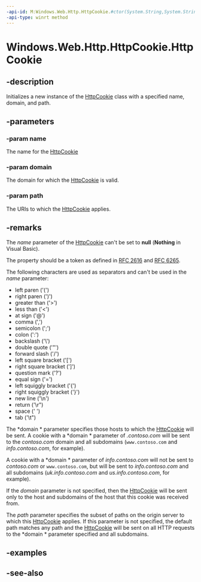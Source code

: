 ```yaml
---
-api-id: M:Windows.Web.Http.HttpCookie.#ctor(System.String,System.String,System.String)
-api-type: winrt method
---
```


<!-- Method syntax
public HttpCookie(System.String name, System.String domain, System.String path)
-->

# Windows.Web.Http.HttpCookie.HttpCookie

## -description
Initializes a new instance of the [HttpCookie](httpcookie.md) class with a specified name, domain, and path.

## -parameters
### -param name
The name for the [HttpCookie](httpcookie.md)

### -param domain
The domain for which the [HttpCookie](httpcookie.md) is valid.

### -param path
The URIs to which the [HttpCookie](httpcookie.md) applies.

## -remarks
The *name* parameter of the [HttpCookie](httpcookie.md) can't be set to **null** (**Nothing** in Visual Basic).

The property should be a token as defined in [RFC 2616](https://tools.ietf.org/html/rfc2616) and [RFC 6265](https://tools.ietf.org/html/rfc6265).

The following characters are used as separators and can't be used in the *name* parameter: 
+ left paren ('(')
+ right paren (')')
+ greater than ('&gt;')
+ less than ('&lt;')
+ at sign ('@')
+ comma (',')
+ semicolon (';')
+ colon (':')
+ backslash ('\\')
+ double quote ('"')
+ forward slash ('/')
+ left square bracket ('[')
+ right square bracket (']')
+ question mark ('?')
+ equal sign ('=')
+ left squiggly bracket ('{')
+ right squiggly bracket ('}')
+ new line ('\n')
+ return ('\r")
+ space (' ')
+ tab ('\t")


The *domain * parameter specifies those hosts to which the [HttpCookie](httpcookie.md) will be sent. A cookie with a *domain * parameter of *.contoso.com* will be sent to the *contoso.com* domain and all subdomains (`www.contoso.com` and *info.contoso.com*, for example).

A cookie with a *domain * parameter of *info.contoso.com* will not be sent to *contoso.com* or `www.contoso.com`, but will be sent to *info.contoso.com* and all subdomains (*uk.info.contoso.com* and *us.info.contoso.com*, for example).

If the *domain* parameter is not specified, then the [HttpCookie](httpcookie.md) will be sent only to the host and subdomains of the host that this cookie was received from.

The *path* parameter specifies the subset of paths on the origin server to which this [HttpCookie](httpcookie.md) applies. If this parameter is not specified, the default path matches any path and the [HttpCookie](httpcookie.md) will be sent on all HTTP requests to the *domain * parameter specified and all subdomains.

## -examples

## -see-also
